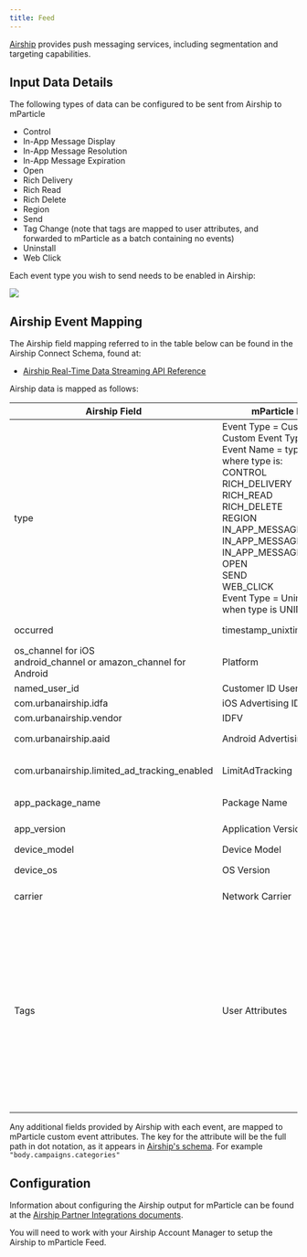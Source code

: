 ```yaml
---
title: Feed
---
```


[Airship](https://www.airship.com/) provides push messaging services, including segmentation and targeting capabilities.

## Input Data Details

The following types of data can be configured to be sent from Airship to mParticle

* Control
* In-App Message Display
* In-App Message Resolution
* In-App Message Expiration
* Open
* Rich Delivery
* Rich Read
* Rich Delete
* Region
* Send
* Tag Change (note that tags are mapped to user attributes, and forwarded to mParticle as a batch containing no events)
* Uninstall
* Web Click

Each event type you wish to send needs to be enabled in Airship:

![](/images/airship-feed-types.png)

## Airship Event Mapping
The Airship field mapping referred to in the table below can be found in the Airship Connect Schema, found at:

* [Airship Real-Time Data Streaming API Reference](https://docs.airship.com/api/connect)

Airship data is mapped as follows:

Airship Field | mParticle Mapping | Description
|---|---|---
type | Event Type = Custom Event<br> Custom Event Type = Other<br> Event Name = type<br> where type is:<br>  CONTROL <br>  RICH_DELIVERY <br>  RICH_READ<br> RICH_DELETE<br> REGION<br> IN_APP_MESSAGE_DISPLAY<br> IN_APP_MESSAGE_RESOLUTION<br> IN_APP_MESSAGE_EXPIRATION <br>OPEN <br>SEND <br>WEB_CLICK  <br>Event Type = Uninstall Event, when type is UNINSTALL | Event Type
occurred | timestamp_unixtime_ms | Unix timestamp in milliseconds
os_channel for iOS<br>android_channel or amazon_channel for Android | Platform | Channel Identifier
named_user_id | Customer ID User Identity | Customer ID
com.urbanairship.idfa |iOS Advertising ID| IDFA
com.urbanairship.vendor | IDFV | IDFV
com.urbanairship.aaid |Android Advertising ID | Android Advertising ID
com.urbanairship.limited_ad_tracking_enabled | LimitAdTracking | Indicates if the user has enabled limit ad tracking
app_package_name | Package Name | A unique identifier for the app name
app_version | Application Version | The version of the application
device_model |Device Model | The device model
device_os |OS Version | The device operating system
carrier | Network Carrier | The carrier of the device
Tags | User Attributes | Airship tags are sorted into groups. mParticle creates a user attribute list for each tag group. The key is prefixed with `Airship`. For example, a tag group `loyalty`, containing tags `silver_member` and `special_offers` would be mapped as: `"Airship loyalty" : ["silver_member", "special_offers"]`.

Any additional fields provided by Airship with each event, are mapped to mParticle custom event attributes. The key for the attribute will be the full path in dot notation, as it appears in [Airship's schema](https://docs.airship.com/api/connect/#schema-tag/events). For example `"body.campaigns.categories"`

## Configuration

Information about configuring the Airship output for mParticle can be found at the [Airship Partner Integrations documents](https://docs.airship.com/partners/mparticle/). 

You will need to work with your Airship Account Manager to setup the Airship to mParticle Feed.
